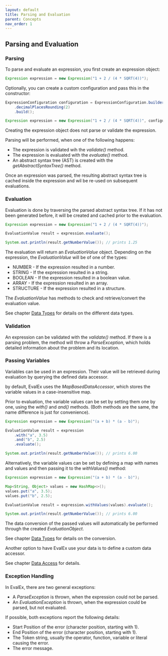```yaml
---
layout: default
title: Parsing and Evaluation
parent: Concepts
nav_order: 1
---
```


## Parsing and Evaluation

### Parsing

To parse and evaluate an expression, you first create an expression object:

```java
Expression expression = new Expression("1 + 2 / (4 * SQRT(4))");
```

Optionally, you can create a custom configuration and pass this in the constructor:

```java
ExpressionConfiguration configuration = ExpressionConfiguration.builder()
    .decimalPlacesRounding(2)
    .build();

Expression expression = new Expression("1 + 2 / (4 * SQRT(4))", configuration);
```

Creating the expression object does not parse or validate the expression.

Parsing will be performed, when one of the following happens:

- The expression is validated wih the _validate()_ method.
- The expression is evaluated with the _evaluate()_ method.
- An abstract syntax tree (AST) is created with the _getAbstractSyntaxTree()_ method.

Once an expression was parsed, the resulting abstract syntax tree is cached inside the expression
and wil be re-used on subsequent evaluations.

### Evaluation

Evaluation is done by traversing the parsed abstract syntax tree. If it has not been generated
before, it will be created and cached prior to the evaluation.

```java
Expression expression = new Expression("1 + 2 / (4 * SQRT(4))");

EvaluationValue result = expression.evaluate();

System.out.println(result.getNumberValue()); // prints 1.25
```

The evaluation will return an _EvaluationValue_ object. Depending on the expression, the
_EvaluationValue_ will be of one of the types:

- NUMBER - If the expression resulted in a number.
- STRING - If the expression resulted in a string.
- BOOLEAN - If the expression resulted in a boolean value.
- ARRAY - If the expression resulted in an array.
- STRUCTURE - If the expression resulted in a structure.

The _EvaluationValue_ has methods to check and retrieve/convert the evaluation value.

See chapter [Data Types](datatypes.html) for details on the different data types.

### Validation

An expression can be validated with the _validate()_ method. If there is a parsing problem, the
method will throw a _ParseException_, which holds detailed information about the problem and its
location.

### Passing Variables

Variables can be used in an expression. Their value will be retrieved during evaluation by querying
the defined data accessor.

by default, EvalEx uses the _MapBasedDataAccessor_, which stores the variable values in a
case-insensitive map.

Prior to evaluation, the variable values can be set by setting them one by one, using the _with()_
and _and()_ methods.
(Both methods are the same, the name difference is just for convenience).

```java
Expression expression = new Expression("(a + b) * (a - b)");

EvaluationValue result = expression
    .with("a", 3.5)
    .and("b", 2.5)
    .evaluate();

System.out.println(result.getNumberValue()); // prints 6.00
```

Alternatively, the variable values can be set by defining a map with names and values and then
passing it to
the _withValues()_ method:

```java
Expression expression = new Expression("(a + b) * (a - b)");

Map<String, Object> values = new HashMap<>();
values.put("a", 3.5);
values.put("b", 2.5);

EvaluationValue result = expression.withValues(values).evaluate();

System.out.println(result.getNumberValue()); // prints 6.00
```

The data conversion of the passed values will automatically be performed through the created
_EvaluationObject_.

See chapter [Data Types](datatypes.html) for details on the conversion.

Another option to have EvalEx use your data is to define a custom data accessor.

See chapter [Data Access](../customization/data_access.html) for details.

### Exception Handling

In EvalEx, there are two general exceptions:

- A _ParseException_ is thrown, when the expression could not be parsed.
- An _EvaluationException_ is thrown, when the expression could be parsed, but not evaluated.

If possible, both exceptions report the following details:

- Start Position of the error (character position, starting with 1).
- End Position of the error (character position, starting with 1).
- The Token string, usually the operator, function, variable or literal causing the error.
- The error message.

